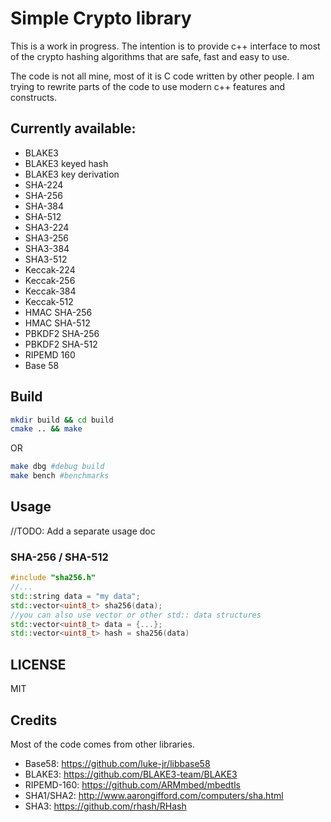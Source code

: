 # Simple Crypto library

This is a work in progress. The intention is to provide c++ interface to most of the crypto hashing algorithms that are safe, fast and easy to use.

The code is not all mine, most of it is C code written by other people. I am trying to rewrite parts of the code to use modern c++ features and constructs.

## Currently available:
- BLAKE3
- BLAKE3 keyed hash
- BLAKE3 key derivation
- SHA-224
- SHA-256
- SHA-384
- SHA-512
- SHA3-224
- SHA3-256
- SHA3-384
- SHA3-512
- Keccak-224
- Keccak-256
- Keccak-384
- Keccak-512
- HMAC SHA-256
- HMAC SHA-512
- PBKDF2 SHA-256
- PBKDF2 SHA-512
- RIPEMD 160
- Base 58

## Build

```sh
mkdir build && cd build
cmake .. && make
```

OR

```sh
make dbg #debug build
make bench #benchmarks
```

## Usage

//TODO: Add a separate usage doc

### SHA-256 / SHA-512

```cpp
#include "sha256.h"
//...
std::string data = "my data";
std::vector<uint8_t> sha256(data);
//you can also use vector or other std:: data structures
std::vector<uint8_t> data = {...};
std::vector<uint8_t> hash = sha256(data)
```

## LICENSE

MIT

## Credits

Most of the code comes from other libraries.

- Base58: https://github.com/luke-jr/libbase58
- BLAKE3: https://github.com/BLAKE3-team/BLAKE3
- RIPEMD-160: https://github.com/ARMmbed/mbedtls
- SHA1/SHA2: http://www.aarongifford.com/computers/sha.html
- SHA3: https://github.com/rhash/RHash
